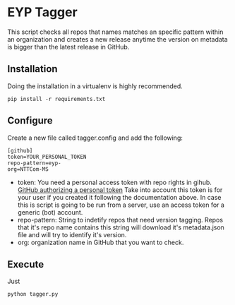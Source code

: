 # EYP Tagger

This script checks all repos that names matches an specific pattern within an organization and creates a new release anytime the version on metadata is bigger than the latest release in GitHub.

## Installation

Doing the installation in a virtualenv is highly recommended.

```
pip install -r requirements.txt
```

## Configure

Create a new file called tagger.config and add the following:
```
[github]
token=YOUR_PERSONAL_TOKEN
repo-pattern=eyp-
org=NTTCom-MS
```

* token: You need a personal access token with repo rights in gihub. [GitHub authorizing a personal token](https://help.github.com/articles/authorizing-a-personal-access-token-for-use-with-a-saml-single-sign-on-organization/) Take into account this token is for your user if you created it following the documentation above. In case this is script is going to be run from a server, use an access token for a generic (bot) account.
* repo-pattern: String to indetify repos that need version tagging. Repos that it's repo name contains this string will download it's metadata.json file and will try to identify it's version.
* org: organization name in GitHub that you want to check.

## Execute

Just

```
python tagger.py
```
